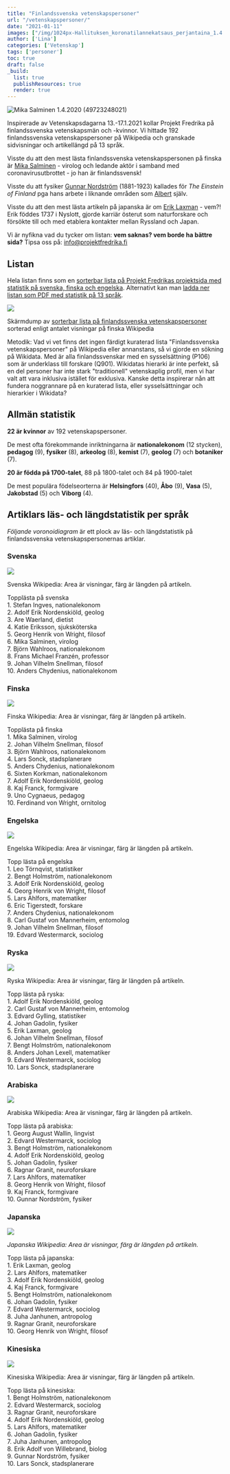 ```yaml
---
title: "Finlandssvenska vetenskapspersoner"
url: "/vetenskapspersoner/"
date: "2021-01-11"
images: ["/img/1024px-Hallituksen_koronatilannekatsaus_perjantaina_1.4.2020_49723248021.jpg"]
author: ['Lina']
categories: ['Vetenskap']
tags: ['personer']
toc: true
draft: false
_build:
  list: true
  publishResources: true
  render: true
---
```


![Mika Salminen 1.4.2020 (49723248021)](/img/1024px-Hallituksen_koronatilannekatsaus_perjantaina_1.4.2020_49723248021.jpg)


Inspirerade av Vetenskapsdagarna 13.-17.1.2021 kollar Projekt Fredrika på finlandssvenska vetenskapsmän och -kvinnor. Vi hittade 192 finlandssvenska vetenskapspersoner på Wikipedia och granskade sidvisningar och artikellängd på 13 språk.

Visste du att den mest lästa finlandssvenska vetenskapspersonen på finska är [Mika Salminen](https://sv.wikipedia.org/wiki/Mika_Salminen) - virolog och ledande aktör i samband med coronavirusutbrottet - jo han är finlandssvensk!

Visste du att fysiker [Gunnar Nordström](https://en.wikipedia.org/wiki/Gunnar_Nordstr%C3%B6m) (1881-1923) kallades för _The Einstein of Finland_ pga hans arbete i liknande områden som [Albert](https://sv.wikipedia.org/wiki/Albert_Einstein) själv.

Visste du att den mest lästa artikeln på japanska är om [Erik Laxman](https://sv.wikipedia.org/wiki/Erik_Laxman) - vem?! Erik föddes 1737 i Nyslott, gjorde karriär österut som naturforskare och försökte till och med etablera kontakter mellan Ryssland och Japan.

Vi är nyfikna vad du tycker om listan: **vem saknas? vem borde ha bättre sida?** Tipsa oss på: info@projektfredrika.fi

Listan
------

Hela listan finns som en [sorterbar lista på Projekt Fredrikas projektsida med statistik på svenska, finska och engelska](https://sv.wikipedia.org/wiki/Wikipedia:Projekt_Fredrika/Finlandssvenska_vetenskapspersoner). Alternativt kan man [ladda ner listan som PDF med statistik på 13 språk](/img/2021/01/Finlandssvenska-vetenskapspersoner-080121-v4.pdf).

![](/img/2021/01/image-8-1024x735.png)

Skärmdump av [sorterbar lista på finlandssvenska vetenskapspersoner](https://sv.wikipedia.org/wiki/Wikipedia:Projekt_Fredrika/Finlandssvenska_vetenskapspersoner) sorterad enligt antalet visningar på finska Wikipedia

Metodik: Vad vi vet finns det ingen färdigt kuraterad lista "Finlandssvenska vetenskapspersoner" på Wikipedia eller annanstans, så vi gjorde en sökning på Wikidata. Med är alla finlandssvenskar med en sysselsättning (P106) som är underklass till forskare (Q901). Wikidatas hierarki är inte perfekt, så en del personer har inte stark "traditionell" vetenskaplig profil, men vi har valt att vara inklusiva istället för exklusiva. Kanske detta inspirerar nån att fundera noggrannare på en kuraterad lista, eller sysselsättningar och hierarkier i Wikidata?

Allmän statistik
----------------

**22 är kvinnor** av 192 vetenskapspersoner.

De mest ofta förekommande inriktningarna är **nationalekonom** (12 stycken), **pedagog** (9), **fysiker** (8), **arkeolog** (8), **kemist** (7), **geolog** (7) och **botaniker** (7).

**20 är födda på 1700-talet**, 88 på 1800-talet och 84 på 1900-talet

De mest populära födelseorterna är **Helsingfors** (40), **Åbo** (9), **Vasa** (5), **Jakobstad** (5) och **Viborg** (4).

Artiklars läs- och längdstatistik per språk
-------------------------------------------

_Följande voronoidiagram_ är ett plock av läs- och längdstatistik på finlandssvenska vetenskapspersonernas artiklar.

### Svenska

![](/img/2021/01/image-1024x699.png)

Svenska Wikipedia: Area är visningar, färg är längden på artikeln.

Topplästa på svenska  
1\. Stefan Ingves, nationalekonom  
2\. Adolf Erik Nordenskiöld, geolog  
3\. Are Waerland, dietist  
4\. Katie Eriksson, sjuksköterska  
5\. Georg Henrik von Wright, filosof  
6\. Mika Salminen, virolog  
7\. Björn Wahlroos, nationalekonom  
8\. Frans Michael Franzén, professor  
9\. Johan Vilhelm Snellman, filosof  
10\. Anders Chydenius, nationalekonom

### Finska

![](/img/2021/01/image-1-1024x698.png)

Finska Wikipedia: Area är visningar, färg är längden på artikeln.

Topplästa på finska  
1\. Mika Salminen, virolog  
2\. Johan Vilhelm Snellman, filosof  
3\. Björn Wahlroos, nationalekonom  
4\. Lars Sonck, stadsplanerare  
5\. Anders Chydenius, nationalekonom  
6\. Sixten Korkman, nationalekonom  
7\. Adolf Erik Nordenskiöld, geolog  
8\. Kaj Franck, formgivare  
9\. Uno Cygnaeus, pedagog  
10\. Ferdinand von Wright, ornitolog

### Engelska

![](/img/2021/01/image-2-1024x698.png)

Engelska Wikipedia: Area är visningar, färg är längden på artikeln.

Topp lästa på engelska  
1\. Leo Törnqvist, statistiker  
2\. Bengt Holmström, nationalekonom  
3\. Adolf Erik Nordenskiöld, geolog  
4\. Georg Henrik von Wright, filosof  
5\. Lars Ahlfors, matematiker  
6\. Eric Tigerstedt, forskare  
7\. Anders Chydenius, nationalekonom  
8\. Carl Gustaf von Mannerheim, entomolog  
9\. Johan Vilhelm Snellman, filosof  
19\. Edvard Westermarck, sociolog

### Ryska

![](/img/2021/01/image-3-1024x698.png)

Ryska Wikipedia: Area är visningar, färg är längden på artikeln.

Topp lästa på ryska:  
1\. Adolf Erik Nordenskiöld, geolog  
2\. Carl Gustaf von Mannerheim, entomolog  
3\. Edvard Gylling, statistiker  
4\. Johan Gadolin, fysiker  
5\. Erik Laxman, geolog  
6\. Johan Vilhelm Snellman, filosof  
7\. Bengt Holmström, nationalekonom  
8\. Anders Johan Lexell, matematiker  
9\. Edvard Westermarck, sociolog  
10\. Lars Sonck, stadsplanerare

### Arabiska

![](/img/2021/01/image-4-1024x704.png)

Arabiska Wikipedia: Area är visningar, färg är längden på artikeln.

Topp lästa på arabiska:  
1\. Georg August Wallin, lingvist  
2\. Edvard Westermarck, sociolog  
3\. Bengt Holmström, nationalekonom  
4\. Adolf Erik Nordenskiöld, geolog  
5\. Johan Gadolin, fysiker  
6\. Ragnar Granit, neuroforskare  
7\. Lars Ahlfors, matematiker  
8\. Georg Henrik von Wright, filosof  
9\. Kaj Franck, formgivare  
10\. Gunnar Nordström, fysiker

### Japanska

![](/img/2021/01/image-11.png)

_Japanska Wikipedia: Area är visningar, färg är längden på artikeln._

Topp lästa på japanska:  
1\. Erik Laxman, geolog  
2\. Lars Ahlfors, matematiker  
3\. Adolf Erik Nordenskiöld, geolog  
4\. Kaj Franck, formgivare  
5\. Bengt Holmström, nationalekonom  
6\. Johan Gadolin, fysiker  
7\. Edvard Westermarck, sociolog  
8\. Juha Janhunen, antropolog  
9\. Ragnar Granit, neuroforskare  
10\. Georg Henrik von Wright, filosof

### Kinesiska

![](/img/2021/01/image-5-1024x697.png)

Kinesiska Wikipedia: Area är visningar, färg är längden på artikeln.

Topp lästa på kinesiska:  
1\. Bengt Holmström, nationalekonom  
2\. Edvard Westermarck, sociolog  
3\. Ragnar Granit, neuroforskare  
4\. Adolf Erik Nordenskiöld, geolog  
5\. Lars Ahlfors, matematiker  
6\. Johan Gadolin, fysiker  
7\. Juha Janhunen, antropolog  
8\. Erik Adolf von Willebrand, biolog  
9\. Gunnar Nordström, fysiker  
10\. Lars Sonck, stadsplanerare
